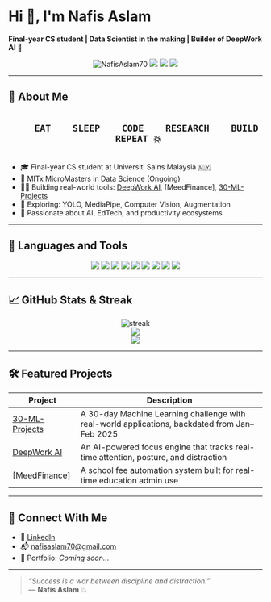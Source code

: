 # Hi 👋, I'm Nafis Aslam  
**Final-year CS student | Data Scientist in the making | Builder of DeepWork AI 🧠**

<p align="center">
  <img src="https://komarev.com/ghpvc/?username=NafisAslam70&label=Profile%20views&color=0e75b6&style=flat" alt="NafisAslam70" />
  <a href="https://www.linkedin.com/in/nafis-aslam/"><img src="https://img.shields.io/badge/-LinkedIn-blue?style=flat&logo=linkedin" /></a>
  <a href="https://github.com/NafisAslam70?tab=repositories"><img src="https://img.shields.io/badge/-GitHub-000?style=flat&logo=github" /></a>
  <a href="mailto:nafisaslam70@gmail.com"><img src="https://img.shields.io/badge/-Email-red?style=flat&logo=gmail" /></a>
</p>

---

## 🧠 About Me

<p align="center">
  <strong><code style="font-size: 18px;">
    EAT &nbsp;&nbsp; SLEEP &nbsp;&nbsp; CODE &nbsp;&nbsp; RESEARCH &nbsp;&nbsp; BUILD &nbsp;&nbsp; REPEAT 💥  
  </code></strong>
</p>

- 🎓 Final-year CS student at Universiti Sains Malaysia 🇲🇾  
- 🧠 MITx MicroMasters in Data Science (Ongoing)  
- 👨‍💻 Building real-world tools: [DeepWork AI](https://github.com/NafisAslam70/DeepWork-AI), [MeedFinance], [30-ML-Projects](https://github.com/NafisAslam70/30-ML-Projects)  
- 🧪 Exploring: YOLO, MediaPipe, Computer Vision, Augmentation  
- 🌱 Passionate about AI, EdTech, and productivity ecosystems  

---

## 🧰 Languages and Tools

<p align="center">
  <img src="https://img.shields.io/badge/Python-F8DC3E?style=flat&logo=python&logoColor=black" />
  <img src="https://img.shields.io/badge/React-20232A?style=flat&logo=react" />
  <img src="https://img.shields.io/badge/Next.js-000?style=flat&logo=next.js" />
  <img src="https://img.shields.io/badge/TailwindCSS-38B2AC?style=flat&logo=tailwind-css" />
  <img src="https://img.shields.io/badge/YOLOv8-FF0080?style=flat" />
  <img src="https://img.shields.io/badge/MediaPipe-orange?style=flat&logo=google" />
  <img src="https://img.shields.io/badge/Jupyter-F37626?style=flat&logo=jupyter" />
  <img src="https://img.shields.io/badge/MySQL-4479A1?style=flat&logo=mysql" />
  <img src="https://img.shields.io/badge/Git-F05032?style=flat&logo=git" />
</p>

---

## 📈 GitHub Stats & Streak

<p align="center">
  <img src="https://github-readme-streak-stats.herokuapp.com?user=NafisAslam70&theme=tokyonight&date_format=M%20j%5B%2C%20Y%5D" alt="streak" />
  <br />
  <img src="https://github-readme-stats.vercel.app/api?username=NafisAslam70&show_icons=true&theme=tokyonight&count_private=true" />
  <br />
  <img src="https://github-readme-stats.vercel.app/api/top-langs/?username=NafisAslam70&layout=compact&theme=tokyonight" />
</p>

---

## 🛠️ Featured Projects

| Project | Description |
|--------|-------------|
| [30-ML-Projects](https://github.com/NafisAslam70/30-ML-Projects) | A 30-day Machine Learning challenge with real-world applications, backdated from Jan–Feb 2025 |
| [DeepWork AI](https://github.com/NafisAslam70/DeepWork-AI) | An AI-powered focus engine that tracks real-time attention, posture, and distraction |
| [MeedFinance] | A school fee automation system built for real-time education admin use |

---

## 🔗 Connect With Me

- 🔗 [LinkedIn](https://www.linkedin.com/in/nafis-aslam/)
- 📬 nafisaslam70@gmail.com
- 🧠 Portfolio: _Coming soon..._

---

> _“Success is a war between discipline and distraction.”_  
> — **Nafis Aslam** 💥
